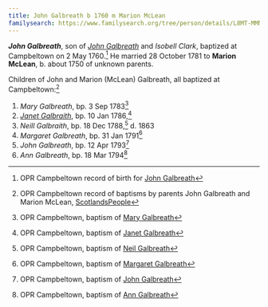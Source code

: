 ```yaml
---
title: John Galbreath b 1760 m Marion McLean
familysearch: https://www.familysearch.org/tree/person/details/L8MT-MMN
---
```

***John Galbreath***, son of [*John Galbreath*](galbreath-john-abt-1710.md) and *Isobell Clark*, baptized at Campbeltown on 2 May 1760.[^birth] He married 28 October 1781 to **Marion McLean**, b. about 1750 of unknown parents.

Children of John and Marion (McLean) Galbreath, all baptized at Campbeltown:[^oprchildren]

1. *Mary Galbreath*, bp. 3 Sep 1783[^mary-birth]
2. *[Janet Galbraith](galbraith-janet-1786.md)*, bp. 10 Jan 1786,[^janet-birth]
3. *Neill Galbraith*, bp. 18 Dec 1788,[^neil-birth] d. 1863
4. *Margaret Galbreath*, bp. 31 Jan 1791[^margaret-birth]
5. *John Galbreath*, bp. 12 Apr 1793[^john-birth]
6. *Ann Galbreath*, bp. 18 Mar 1794[^ann-birth]

[^birth]: OPR Campbeltown record of birth for [John Galbreath](/sources/opr-campbeltown-births.md#1760-05-02-john-galbreath)

[^oprchildren]: OPR Campbeltown record of baptisms by parents John Galbreath and Marion McLean, [ScotlandsPeople](https://www.scotlandspeople.gov.uk/record-results?search_type=people&event=%28B%20OR%20C%20OR%20S%29&record_type%5B0%5D=opr_births&church_type=Old%20Parish%20Registers&dl_cat=church&dl_rec=church-births-baptisms&surname=galbreath&surname_so=exact&forename_so=starts&from_year=1783&to_year=1800&parent_names=mclean&parent_names_so=fuzzy&parent_name_two_so=exact&record=Church%20of%20Scotland%20%28old%20parish%20registers%29%20Roman%20Catholic%20Church%20Other%20churches&rd_real_name%5B0%5D=CAMPBELTOWN%20%28LANDWARD%29%20OR%20CAMPBELTOWN%20%28BURGH%29%20OR%20CAMPBELTOWN&rd_display_name%5B0%5D=CAMPBELTOWN%20%28LANDWARD%29%7CCAMPBELTOWN%20%28BURGH%29%7CCAMPBELTOWN_CAMPBELTOWN&rd_label%5B0%5D=CAMPBELTOWN&rd_name%5B0%5D=CAMPBELTOWN%20%2ALANDWARD%2A%20OR%20CAMPBELTOWN%20%2ABURGH%2A%20OR%20CAMPBELTOWN&sort=asc&order=Date&field=year)

[^mary-birth]: OPR Campbeltown, baptism of [Mary Galbreath](/sources/opr-campbeltown-births.md#1783-09-03-mary-galbreath)

[^janet-birth]: OPR Campbeltown, baptism of [Janet Galbreath](/sources/opr-campbeltown-births.md#1786-01-10-janet-galbreath)

[^neil-birth]: OPR Campbeltown, baptism of [Neil Galbreath](/sources/opr-campbeltown-births.md#1788-12-18-neill-galbreath)

[^margaret-birth]: OPR Campbeltown, baptism of [Margaret Galbreath](/sources/opr-campbeltown-births.md#1791-01-31-margaret-galbreath)

[^john-birth]: OPR Campbeltown, baptism of [John Galbreath](/sources/opr-campbeltown-births.md#1793-04-12-john-galbreath)

[^ann-birth]: OPR Campbeltown, baptism of [Ann Galbreath](/sources/opr-campbeltown-births.md#1794-03-18-ann-galbreath)
